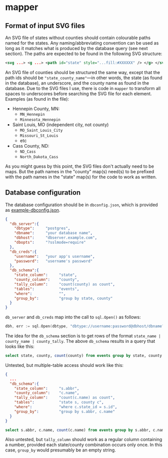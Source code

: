 # mapper

## Format of input SVG files

An SVG file of states without counties should contain colourable paths named
for the states. Any naming/abbreviating convention can be used as long as it
matches what is produced by the database query (see next section). The paths
are expected to be found in the following SVG structure:

```xml
<svg ...> <g ...> <path id="state" style="...fill:#XXXXXX" /> </g> </svg>
```

An SVG file of counties should be structured the same way, except that the
path ids should be `"state_county_name"`&mdash;in other words, the state (as
found in the database), an underscore, and the county name as found in
the database. Due to the SVG files I use, there is code in `mapper` to
transform all spaces to underscores before searching the SVG file for
each element. Examples (as found in the file):

* Hennepin County, MN:
  * `MN_Hennepin`
  * `Minnesota_Hennepin`
* Saint Louis, MO (independent city, not county)
  * `MO_Saint_Louis_City`
  * `Missouri_St_Louis`
  * etc
* Cass County, ND:
  * `ND_Cass`
  * `North_Dakota_Cass`

As you might guess by this point, the SVG files don't actually need to be
maps. But the path names in the "county" map(s) need(s) to be prefixed with
the path names in the "state" map(s) for the code to work as written.

## Database configuration

The database configuration should be in `dbconfig.json`, which is
provided as [example-dbconfig.json](example-dbconfig.json).

```json
{
  "db_server":{
    "dbtype":     "postgres",
    "dbname":     "your database name",
    "dbhost":     "dbserver.example.com",
    "dbopts":     "?sslmode=require"
  },
  "db_creds":{
    "username":   "your app's username",
    "password":   "username's password"
  },
  "db_schema":{
    "state_column":     "state",
    "county_column":    "county",
    "tally_column":     "count(county) as count",
    "tables":           "events",
    "where":            "",
    "group_by":         "group by state, county"
  }
}
```

`db_server` and `db_creds` map into the call to `sql.Open()` as follows:

```go
dbh, err := sql.Open(dbtype, "dbtype://username:password@dbhost/dbname?sslmode=require")
```

The idea for the `db_schema` section is to get rows of the format
`state_name | county_name | county_tally`.  The above `db_schema` results in
a query that looks like this:

```sql
select state, county, count(county) from events group by state, county
```

Untested, but multiple-table access should work like this:

```json
{
  ...
  "db_schema":{
    "state_column":     "s.abbr",
    "county_column":    "c.name",
    "tally_column":     "count(c.name) as count",
    "tables":           "state s, county c",
    "where":            "where c.state_id = s.id",
    "group_by":         "group by s.abbr, c.name"
  }
}
```

```sql
select s.abbr, c.name, count(c.name) from events group by s.abbr, c.name
```

Also untested, but `tally_column` should work as a regular column containing
a number, provided each state/county combination occurs only once. In this
case, `group_by` would presumably be an empty string.
